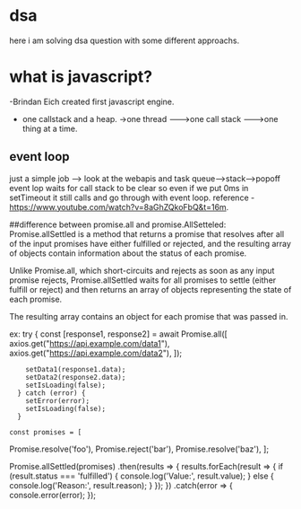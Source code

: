 # dsa
here i am solving dsa question with some different approachs.
# what is javascript?
-Brindan Eich created first javascript engine.
- one callstack and a heap.
->one thread --->one call stack --->one thing at a time.

## event loop
just a simple job --> look at the webapis and task queue-->stack-->popoff
event lop waits for call stack to be clear so even if we put 0ms in setTimeout it still calls and go through with event loop.
reference -https://www.youtube.com/watch?v=8aGhZQkoFbQ&t=16m.

##difference between promise.all and promise.AllSetteled:
Promise.allSettled is a method that returns a promise that resolves after all of the input promises have either fulfilled or rejected, and the resulting array of objects contain information about the status of each promise.

Unlike Promise.all, which short-circuits and rejects as soon as any input promise rejects, Promise.allSettled waits for all promises to settle (either fulfill or reject) and then returns an array of objects representing the state of each promise.

The resulting array contains an object for each promise that was passed in.
   <!--+++++++++++++++++++++++++++++++++ example of promise.all ++++++++++++++++++++++++++++++++++++++== -->

ex:     try {
        const [response1, response2] = await Promise.all([
          axios.get("https://api.example.com/data1"),
          axios.get("https://api.example.com/data2"),
        ]);

        setData1(response1.data);
        setData2(response2.data);
        setIsLoading(false);
      } catch (error) {
        setError(error);
        setIsLoading(false);
      }
    
<!--+++++++++++++++++++++++++++++++++ example of promise.allSetteled ++++++++++++++++++++++++++++++++++++++== -->

    const promises = [
  Promise.resolve('foo'),
  Promise.reject('bar'),
  Promise.resolve('baz'),
];

Promise.allSettled(promises)
  .then(results => {
    results.forEach(result => {
      if (result.status === 'fulfilled') {
        console.log('Value:', result.value);
      } else {
        console.log('Reason:', result.reason);
      }
    });
  })
  .catch(error => {
    console.error(error);
  });